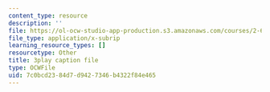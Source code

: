 ```yaml
---
content_type: resource
description: ''
file: https://ol-ocw-studio-app-production.s3.amazonaws.com/courses/2-627-fundamentals-of-photovoltaics-fall-2013/7c0bcd2384d7d9427346b4322f84e465_W1Wh00CQ-Vc.srt
file_type: application/x-subrip
learning_resource_types: []
resourcetype: Other
title: 3play caption file
type: OCWFile
uid: 7c0bcd23-84d7-d942-7346-b4322f84e465
---
```

